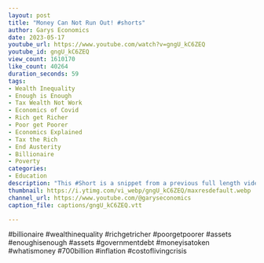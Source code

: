```yaml
---
layout: post
title: "Money Can Not Run Out! #shorts"
author: Garys Economics
date: 2023-05-17
youtube_url: https://www.youtube.com/watch?v=gngU_kC6ZEQ
youtube_id: gngU_kC6ZEQ
view_count: 1610170
like_count: 40264
duration_seconds: 59
tags:
- Wealth Inequality
- Enough is Enough
- Tax Wealth Not Work
- Economics of Covid
- Rich get Richer
- Poor get Poorer
- Economics Explained
- Tax the Rich
- End Austerity
- Billionaire
- Poverty
categories:
- Education
description: "This #Short is a snippet from a previous full length video \"What is Money?\"\" https://youtu.be/_gcNMu40jqs"
thumbnail: https://i.ytimg.com/vi_webp/gngU_kC6ZEQ/maxresdefault.webp
channel_url: https://www.youtube.com/@garyseconomics
caption_file: captions/gngU_kC6ZEQ.vtt

---
```


#billionaire #wealthinequality #richgetricher #poorgetpoorer #assets  #enoughisenough #assets #governmentdebt #moneyisatoken #whatismoney #700billion #inflation #costoflivingcrisis
